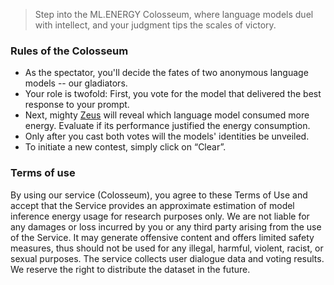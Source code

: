 > Step into the ML.ENERGY Colosseum, where language models duel with intellect, and your judgment tips the scales of victory.

### Rules of the Colosseum

- As the spectator, you'll decide the fates of two anonymous language models -- our gladiators.
- Your role is twofold: First, you vote for the model that delivered the best response to your prompt.
- Next, mighty [Zeus](https://ml.energy/zeus) will reveal which language model consumed more energy. Evaluate if its performance justified the energy consumption.
- Only after you cast both votes will the models' identities be unveiled.
- To initiate a new contest, simply click on “Clear”.

### Terms of use
By using our service (Colosseum), you agree to these Terms of Use and accept that the Service provides an approximate estimation of model inference energy usage for research purposes only. We are not liable for any damages or loss incurred by you or any third party arising from the use of the Service. It may generate offensive content and offers limited safety measures, thus should not be used for any illegal, harmful, violent, racist, or sexual purposes. The service collects user dialogue data and voting results. We reserve the right to distribute the dataset in the future.
